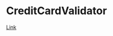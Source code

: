 # CreditCardValidator
[Link](https://drive.google.com/file/d/1W_R9Z4B2Wvuy6U2DSdOLaQUZarRUmBNd/view?usp=sharing)
